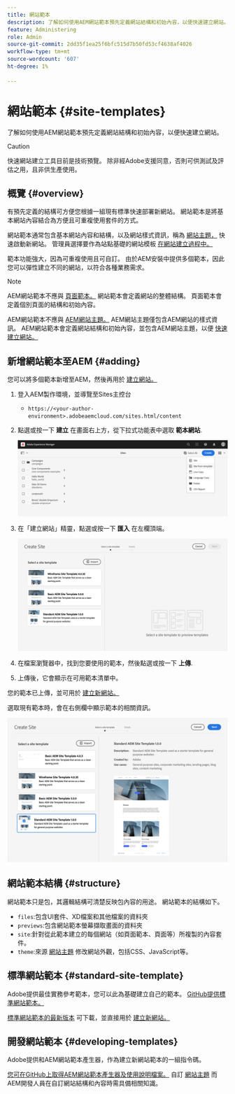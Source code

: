 ```yaml
---
title: 網站範本
description: 了解如何使用AEM網站範本預先定義網站結構和初始內容，以便快速建立網站。
feature: Administering
role: Admin
source-git-commit: 2dd35f1ea25f6bfc515d7b50fd53cf4638af4026
workflow-type: tm+mt
source-wordcount: '607'
ht-degree: 1%

---
```



# 網站範本 {#site-templates}

了解如何使用AEM網站範本預先定義網站結構和初始內容，以便快速建立網站。

>[!CAUTION]
>
>快速網站建立工具目前是技術預覽。 除非經Adobe支援同意，否則可供測試及評估之用，且非供生產使用。

## 概覽 {#overview}

有預先定義的結構可方便您根據一組現有標準快速部署新網站。 網站範本是將基本網站內容結合為方便且可重複使用套件的方式。

網站範本通常包含基本網站內容和結構，以及網站樣式資訊，稱為 [網站主題，](site-themes.md) 快速啟動新網站。 管理員選擇要作為站點基礎的網站模板 [在網站建立過程中。](create-site.md)

範本功能強大，因為可重複使用且可自訂。 由於AEM安裝中提供多個範本，因此您可以彈性建立不同的網站，以符合各種業務需求。

>[!NOTE]
>
>AEM網站範本不應與 [頁面範本。](/help/sites-cloud/authoring/features/templates.md) 網站範本會定義網站的整體結構。 頁面範本會定義個別頁面的結構和初始內容。
>
>AEM網站範本不應與 [AEM網站主題。](site-themes.md) AEM網站主題僅包含AEM網站的樣式資訊。 AEM網站範本會定義網站結構和初始內容，並包含AEM網站主題，以便 [快速建立網站。](create-site.md)

## 新增網站範本至AEM {#adding}

您可以將多個範本新增至AEM，然後再用於 [建立網站。](create-site.md)

1. 登入AEM製作環境，並導覽至Sites主控台

   * `https://<your-author-environment>.adobeaemcloud.com/sites.html/content`

1. 點選或按一下 **建立** 在畫面右上方，從下拉式功能表中選取 **範本網站**.

   ![從範本建立網站](../assets/create-site-from-template.png)

1. 在「建立網站」精靈，點選或按一下 **匯入** 在左欄頂端。

   ![站點建立嚮導](../assets/site-creation-wizard.png)

1. 在檔案瀏覽器中，找到您要使用的範本，然後點選或按一下 **上傳**.

1. 上傳後，它會顯示在可用範本清單中。

您的範本已上傳，並可用於 [建立新網站。](create-site.md)

選取現有範本時，會在右側欄中顯示範本的相關資訊。

![選取範本](../assets/select-site-template.png)

## 網站範本結構 {#structure}

網站範本只是包，其邏輯結構可清楚反映包內容的用途。 網站範本的結構如下。

* `files`:包含UI套件、XD檔案和其他檔案的資料夾
* `previews`:包含網站範本螢幕擷取畫面的資料夾
* `site`:針對從此範本建立的每個網站（如頁面範本、頁面等）所複製的內容套件。
* `theme`:來源 [網站主題](site-themes.md) 修改網站外觀，包括CSS、JavaScript等。

## 標準網站範本 {#standard-site-template}

Adobe提供最佳實務參考範本，您可以此為基礎建立自己的範本。 [GitHub提供標準網站範本。](https://github.com/adobe/aem-site-template-standard)

[標準網站範本的最新版本](https://github.com/adobe/aem-site-template-standard/releases) 可下載，並直接用於 [建立新網站。](create-site.md)

## 開發網站範本 {#developing-templates}

Adobe提供和AEM網站範本產生器，作為建立新網站範本的一組指令碼。

[您可在GitHub上取得AEM網站範本產生器及使用說明檔案。](https://github.com/adobe/aem-site-template-builder) 自訂 [網站主題](site-themes.md) 而AEM開發人員在自訂網站結構和內容時需具備相關知識。
